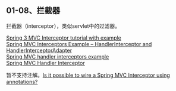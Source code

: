 01-08、拦截器
---
拦截器（interceptor），类似servlet中的过滤器。  


[Spring 3 MVC Interceptor tutorial with example](http://viralpatel.net/blogs/spring-mvc-interceptor-example/)  
[Spring MVC Interceptors Example – HandlerInterceptor and HandlerInterceptorAdapter](http://www.journaldev.com/2676/spring-mvc-interceptors-example-handlerinterceptor-and-handlerinterceptoradapter)  
[Spring MVC handler interceptors example](http://www.mkyong.com/spring-mvc/spring-mvc-handler-interceptors-example/)  
[Spring MVC Handler Interceptor](http://javapapers.com/spring/spring-mvc-handler-interceptor/)  


暂不支持注解。[Is it possible to wire a Spring MVC Interceptor using annotations?](http://stackoverflow.com/questions/4389224/is-it-possible-to-wire-a-spring-mvc-interceptor-using-annotations)  
